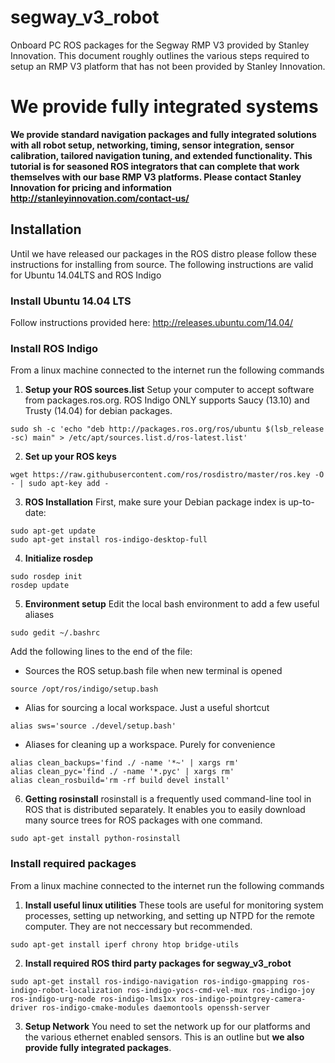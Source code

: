 # segway_v3_robot
Onboard PC ROS packages for the Segway RMP V3 provided by Stanley Innovation. This document roughly outlines the various steps required to setup an RMP V3 platform that has not been provided by Stanley Innovation.

# We provide fully integrated systems
**We provide standard navigation packages and fully integrated solutions with all robot setup, networking, timing, sensor integration, sensor calibration, tailored navigation tuning, and extended functionality. This tutorial is for seasoned ROS integrators that can complete that work themselves with our base RMP V3 platforms. Please contact Stanley Innovation for pricing and information http://stanleyinnovation.com/contact-us/**

## Installation
Until we have released our packages in the ROS distro please follow these instructions for installing from source. The following instructions are valid for Ubuntu 14.04LTS and ROS Indigo

### Install Ubuntu 14.04 LTS
Follow instructions provided here:
http://releases.ubuntu.com/14.04/

### Install ROS Indigo
From a linux machine connected to the internet run the following commands

1. **Setup your ROS sources.list**
Setup your computer to accept software from packages.ros.org. ROS Indigo ONLY supports Saucy (13.10) and Trusty (14.04) for debian packages.
```
sudo sh -c 'echo "deb http://packages.ros.org/ros/ubuntu $(lsb_release -sc) main" > /etc/apt/sources.list.d/ros-latest.list'
```

2. **Set up your ROS keys**
```
wget https://raw.githubusercontent.com/ros/rosdistro/master/ros.key -O - | sudo apt-key add -
```

3. **ROS Installation**
First, make sure your Debian package index is up-to-date:
```
sudo apt-get update
sudo apt-get install ros-indigo-desktop-full
```

4. **Initialize rosdep**
```
sudo rosdep init
rosdep update
```

5. **Environment setup**
Edit the local bash environment to add a few useful aliases
```
sudo gedit ~/.bashrc
```
Add the following lines to the end of the file:
* Sources the ROS setup.bash file when new terminal is opened
```
source /opt/ros/indigo/setup.bash
```
* Alias for sourcing a local workspace. Just a useful shortcut
```
alias sws='source ./devel/setup.bash'
```
* Aliases for cleaning up a workspace. Purely for convenience
```
alias clean_backups='find ./ -name '*~' | xargs rm'
alias clean_pyc='find ./ -name '*.pyc' | xargs rm'
alias clean_rosbuild='rm -rf build devel install'
```

6. **Getting rosinstall**
rosinstall is a frequently used command-line tool in ROS that is distributed separately. It enables you to easily download many source trees for ROS packages with one command.
```
sudo apt-get install python-rosinstall
```

### Install required packages
From a linux machine connected to the internet run the following commands

1. **Install useful linux utilities**
These tools are useful for monitoring system processes, setting up networking, and setting up NTPD for the remote computer. They are not neccessary but recommended.
```
sudo apt-get install iperf chrony htop bridge-utils
```
2. **Install required ROS third party packages for segway_v3_robot**
```
sudo apt-get install ros-indigo-navigation ros-indigo-gmapping ros-indigo-robot-localization ros-indigo-yocs-cmd-vel-mux ros-indigo-joy ros-indigo-urg-node ros-indigo-lms1xx ros-indigo-pointgrey-camera-driver ros-indigo-cmake-modules daemontools openssh-server
```
3. **Setup Network**
You need to set the network up for our platforms and the various ethernet enabled sensors. This is an outline but **we also provide fully integrated packages**.
